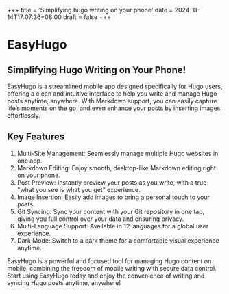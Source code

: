 +++
title = 'Simplifying hugo writing on your phone'
date = 2024-11-14T17:07:36+08:00
draft = false
+++

# EasyHugo

## Simplifying Hugo Writing on Your Phone!

EasyHugo is a streamlined mobile app designed specifically for Hugo users, offering a clean and intuitive interface to help you write and manage Hugo posts anytime, anywhere. With Markdown support, you can easily capture life’s moments on the go, and even enhance your posts by inserting images effortlessly.

## Key Features

1. Multi-Site Management: Seamlessly manage multiple Hugo websites in one app.
1. Markdown Editing: Enjoy smooth, desktop-like Markdown editing right on your phone.
1. Post Preview: Instantly preview your posts as you write, with a true "what you see is what you get" experience.
1. Image Insertion: Easily add images to bring a personal touch to your posts.
1. Git Syncing: Sync your content with your Git repository in one tap, giving you full control over your data and ensuring privacy.
1. Multi-Language Support: Available in 12 languages for a global user experience.
1. Dark Mode: Switch to a dark theme for a comfortable visual experience anytime.

EasyHugo is a powerful and focused tool for managing Hugo content on mobile, combining the freedom of mobile writing with secure data control. Start using EasyHugo today and enjoy the convenience of writing and syncing Hugo posts anytime, anywhere!
